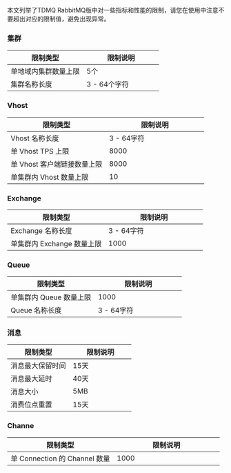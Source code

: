 本文列举了TDMQ RabbitMQ版中对一些指标和性能的限制，请您在使用中注意不要超出对应的限制值，避免出现异常。

<style>
table th:nth-of-type(1) {
width: 50%;        
}
</style>



### 集群
| 限制类型 |  限制说明 | 
| --------------------------- | ---------- |
| 单地域内集群数量上限        | 5个        |
| 集群名称长度                | 3 - 64个字符 |

### Vhost
| 限制类型 |  限制说明 | 
| --------------------------- | ---------- |
| Vhost 名称长度              | 3 - 64字符   |
| 单 Vhost TPS 上限           | 8000       |
| 单 Vhost 客户端链接数量上限 | 8000       |
| 单集群内 Vhost 数量上限      | 10         |


### Exchange
| 限制类型 |  限制说明 | 
| --------------------------- | ---------- |
| Exchange 名称长度           | 3 - 64字符   |
| 单集群内 Exchange 数量上限   | 1000       |



### Queue
| 限制类型 |  限制说明 | 
| --------------------------- | ---------- |
| 单集群内 Queue 数量上限      | 1000       |
| Queue 名称长度              | 3 - 64字符   |


### 消息
| 限制类型 |  限制说明 | 
| --------------------------- | ---------- |
| 消息最大保留时间            | 15天       |
| 消息最大延时                | 40天       |
| 消息大小                    | 5MB        |
| 消费位点重置                | 15天       |


### Channe
| 限制类型 |  限制说明 | 
| --------------------------- | ---------- |
| 单 Connection 的 Channel 数量 |  1000 |

